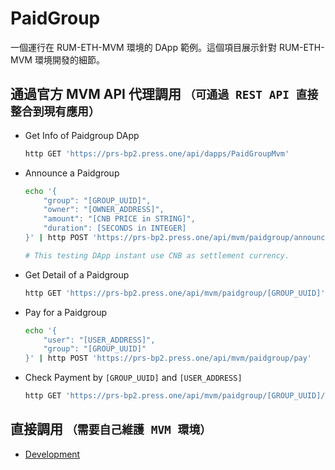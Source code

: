 # PaidGroup

一個運行在 RUM-ETH-MVM 環境的 DApp 範例。這個項目展示針對 RUM-ETH-MVM 環境開發的細節。

## 通過官方 MVM API 代理調用 `（可通過 REST API 直接整合到現有應用）`

- Get Info of Paidgroup DApp
    ```bash
    http GET 'https://prs-bp2.press.one/api/dapps/PaidGroupMvm'
    ```
- Announce a Paidgroup
    ```bash
    echo '{
        "group": "[GROUP_UUID]",
        "owner": "[OWNER_ADDRESS]",
        "amount": "[CNB PRICE in STRING]",
        "duration": [SECONDS in INTEGER]
    }' | http POST 'https://prs-bp2.press.one/api/mvm/paidgroup/announce'

    # This testing DApp instant use CNB as settlement currency.
    ```
- Get Detail of a Paidgroup
    ```bash
    http GET 'https://prs-bp2.press.one/api/mvm/paidgroup/[GROUP_UUID]'
    ```
- Pay for a Paidgroup
    ```bash
    echo '{
        "user": "[USER_ADDRESS]",
        "group": "[GROUP_UUID]"
    }' | http POST 'https://prs-bp2.press.one/api/mvm/paidgroup/pay'
    ```
- Check Payment by `[GROUP_UUID]` and `[USER_ADDRESS]`
    ```bash
    http GET 'https://prs-bp2.press.one/api/mvm/paidgroup/[GROUP_UUID]/[USER_ADDRESS]'
    ```

## 直接調用 `（需要自己維護 MVM 環境）`

- [Development](Development.md)
